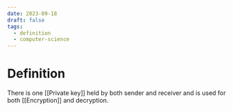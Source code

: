 ```yaml
---
date: 2023-09-18
draft: false
tags:
  - definition
  - computer-science
---
```

# Definition

There is one [[Private key]] held by both sender and receiver and is used for both [[Encryption]] and decryption.